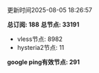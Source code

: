 更新时间2025-08-05 18:26:57

**总订阅: 188**
**总节点: 33191**
- vless节点: 8982
- hysteria2节点: 11

**google ping有效节点: 291**
